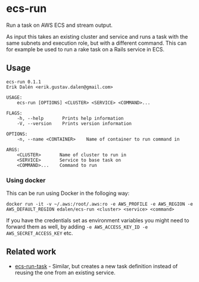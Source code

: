 # ecs-run

Run a task on AWS ECS and stream output.

As input this takes an existing cluster and service and runs a task with the same subnets and execution role, but with a different command.
This can for example be used to run a rake task on a Rails service in ECS.

## Usage

```
ecs-run 0.1.1
Erik Dalén <erik.gustav.dalen@gmail.com>

USAGE:
    ecs-run [OPTIONS] <CLUSTER> <SERVICE> <COMMAND>...

FLAGS:
    -h, --help       Prints help information
    -V, --version    Prints version information

OPTIONS:
    -n, --name <CONTAINER>    Name of container to run command in

ARGS:
    <CLUSTER>       Name of cluster to run in
    <SERVICE>       Service to base task on
    <COMMAND>...    Command to run
```

### Using docker

This can be run using Docker in the folloging way:

```
docker run -it -v ~/.aws:/root/.aws:ro -e AWS_PROFILE -e AWS_REGION -e AWS_DEFAULT_REGION edalen/ecs-run <cluster> <service> <command>
```

If you have the credentials set as environment variables you might need to forward them as well, by adding `-e AWS_ACCESS_KEY_ID -e AWS_SECRET_ACCESS_KEY` etc.

## Related work

- [ecs-run-task](https://github.com/buildkite/ecs-run-task) - Similar, but creates a new task definition instead of reusing the one from an existing service.
